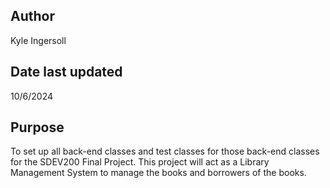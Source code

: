 ## Author 
Kyle Ingersoll

## Date last updated 
10/6/2024

## Purpose
To set up all back-end classes and test classes for those back-end classes for the SDEV200 Final Project. This project will act as a Library Management System to manage the books and borrowers of the books. 